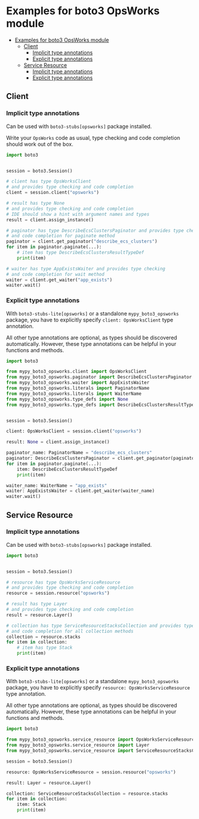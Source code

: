 <a id="examples-for-boto3-opsworks-module"></a>

# Examples for boto3 OpsWorks module

- [Examples for boto3 OpsWorks module](#examples-for-boto3-opsworks-module)
  - [Client](#client)
    - [Implicit type annotations](#implicit-type-annotations)
    - [Explicit type annotations](#explicit-type-annotations)
  - [Service Resource](#service-resource)
    - [Implicit type annotations](#implicit-type-annotations)
    - [Explicit type annotations](#explicit-type-annotations)

<a id="client"></a>

## Client

<a id="implicit-type-annotations"></a>

### Implicit type annotations

Can be used with `boto3-stubs[opsworks]` package installed.

Write your `OpsWorks` code as usual, type checking and code completion should
work out of the box.

```python
import boto3


session = boto3.Session()

# client has type OpsWorksClient
# and provides type checking and code completion
client = session.client("opsworks")

# result has type None
# and provides type checking and code completion
# IDE should show a hint with argument names and types
result = client.assign_instance()

# paginator has type DescribeEcsClustersPaginator and provides type checking
# and code completion for paginate method
paginator = client.get_paginator("describe_ecs_clusters")
for item in paginator.paginate(...):
    # item has type DescribeEcsClustersResultTypeDef
    print(item)

# waiter has type AppExistsWaiter and provides type checking
# and code completion for wait method
waiter = client.get_waiter("app_exists")
waiter.wait()
```

<a id="explicit-type-annotations"></a>

### Explicit type annotations

With `boto3-stubs-lite[opsworks]` or a standalone `mypy_boto3_opsworks`
package, you have to explicitly specify `client: OpsWorksClient` type
annotation.

All other type annotations are optional, as types should be discovered
automatically. However, these type annotations can be helpful in your functions
and methods.

```python
import boto3

from mypy_boto3_opsworks.client import OpsWorksClient
from mypy_boto3_opsworks.paginator import DescribeEcsClustersPaginator
from mypy_boto3_opsworks.waiter import AppExistsWaiter
from mypy_boto3_opsworks.literals import PaginatorName
from mypy_boto3_opsworks.literals import WaiterName
from mypy_boto3_opsworks.type_defs import None
from mypy_boto3_opsworks.type_defs import DescribeEcsClustersResultTypeDef


session = boto3.Session()

client: OpsWorksClient = session.client("opsworks")

result: None = client.assign_instance()

paginator_name: PaginatorName = "describe_ecs_clusters"
paginator: DescribeEcsClustersPaginator = client.get_paginator(paginator_name)
for item in paginator.paginate(...):
    item: DescribeEcsClustersResultTypeDef
    print(item)

waiter_name: WaiterName = "app_exists"
waiter: AppExistsWaiter = client.get_waiter(waiter_name)
waiter.wait()
```

<a id="service-resource"></a>

## Service Resource

<a id="implicit-type-annotations"></a>

### Implicit type annotations

Can be used with `boto3-stubs[opsworks]` package installed.

```python
import boto3


session = boto3.Session()

# resource has type OpsWorksServiceResource
# and provides type checking and code completion
resource = session.resource("opsworks")

# result has type Layer
# and provides type checking and code completion
result = resource.Layer()

# collection has type ServiceResourceStacksCollection and provides type checking
# and code completion for all collection methods
collection = resource.stacks
for item in collection:
    # item has type Stack
    print(item)
```

<a id="explicit-type-annotations"></a>

### Explicit type annotations

With `boto3-stubs-lite[opsworks]` or a standalone `mypy_boto3_opsworks`
package, you have to explicitly specify `resource: OpsWorksServiceResource`
type annotation.

All other type annotations are optional, as types should be discovered
automatically. However, these type annotations can be helpful in your functions
and methods.

```python
import boto3

from mypy_boto3_opsworks.service_resource import OpsWorksServiceResource
from mypy_boto3_opsworks.service_resource import Layer
from mypy_boto3_opsworks.service_resource import ServiceResourceStacksCollection, Stack

session = boto3.Session()

resource: OpsWorksServiceResource = session.resource("opsworks")

result: Layer = resource.Layer()

collection: ServiceResourceStacksCollection = resource.stacks
for item in collection:
    item: Stack
    print(item)
```
